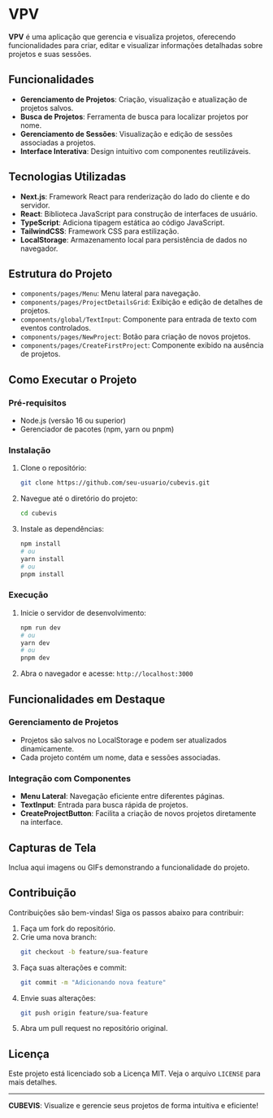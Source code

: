 # VPV

**VPV** é uma aplicação que gerencia e visualiza projetos, oferecendo funcionalidades para criar, editar e visualizar informações detalhadas sobre projetos e suas sessões.

## Funcionalidades

- **Gerenciamento de Projetos**: Criação, visualização e atualização de projetos salvos.
- **Busca de Projetos**: Ferramenta de busca para localizar projetos por nome.
- **Gerenciamento de Sessões**: Visualização e edição de sessões associadas a projetos.
- **Interface Interativa**: Design intuitivo com componentes reutilizáveis.

## Tecnologias Utilizadas

- **Next.js**: Framework React para renderização do lado do cliente e do servidor.
- **React**: Biblioteca JavaScript para construção de interfaces de usuário.
- **TypeScript**: Adiciona tipagem estática ao código JavaScript.
- **TailwindCSS**: Framework CSS para estilização.
- **LocalStorage**: Armazenamento local para persistência de dados no navegador.

## Estrutura do Projeto

- `components/pages/Menu`: Menu lateral para navegação.
- `components/pages/ProjectDetailsGrid`: Exibição e edição de detalhes de projetos.
- `components/global/TextInput`: Componente para entrada de texto com eventos controlados.
- `components/pages/NewProject`: Botão para criação de novos projetos.
- `components/pages/CreateFirstProject`: Componente exibido na ausência de projetos.

## Como Executar o Projeto

### Pré-requisitos

- Node.js (versão 16 ou superior)
- Gerenciador de pacotes (npm, yarn ou pnpm)

### Instalação

1. Clone o repositório:
   ```bash
   git clone https://github.com/seu-usuario/cubevis.git
   ```
2. Navegue até o diretório do projeto:
   ```bash
   cd cubevis
   ```
3. Instale as dependências:
   ```bash
   npm install
   # ou
   yarn install
   # ou
   pnpm install
   ```

### Execução

1. Inicie o servidor de desenvolvimento:
   ```bash
   npm run dev
   # ou
   yarn dev
   # ou
   pnpm dev
   ```
2. Abra o navegador e acesse: `http://localhost:3000`

## Funcionalidades em Destaque

### Gerenciamento de Projetos

- Projetos são salvos no LocalStorage e podem ser atualizados dinamicamente.
- Cada projeto contém um nome, data e sessões associadas.

### Integração com Componentes

- **Menu Lateral**: Navegação eficiente entre diferentes páginas.
- **TextInput**: Entrada para busca rápida de projetos.
- **CreateProjectButton**: Facilita a criação de novos projetos diretamente na interface.

## Capturas de Tela

Inclua aqui imagens ou GIFs demonstrando a funcionalidade do projeto.

## Contribuição

Contribuições são bem-vindas! Siga os passos abaixo para contribuir:

1. Faça um fork do repositório.
2. Crie uma nova branch:
   ```bash
   git checkout -b feature/sua-feature
   ```
3. Faça suas alterações e commit:
   ```bash
   git commit -m "Adicionando nova feature"
   ```
4. Envie suas alterações:
   ```bash
   git push origin feature/sua-feature
   ```
5. Abra um pull request no repositório original.

## Licença

Este projeto está licenciado sob a Licença MIT. Veja o arquivo `LICENSE` para mais detalhes.

---

**CUBEVIS**: Visualize e gerencie seus projetos de forma intuitiva e eficiente!
